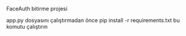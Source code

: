 FaceAuth bitirme projesi

app.py dosyasını çalıştırmadan önce  pip install -r requirements.txt bu komutu çalıştırın
